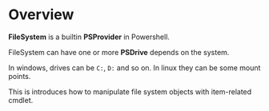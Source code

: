 # Overview

**FileSystem** is a builtin **PSProvider** in Powershell.

FileSystem can have one or more **PSDrive** depends on the system.

In windows, drives can be `C:`, `D:` and so on. In linux they can be some mount points.

This is introduces how to manipulate file system objects with item-related cmdlet.
